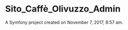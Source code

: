 Sito_Caffè_Olivuzzo_Admin
==========================

A Symfony project created on November 7, 2017, 8:57 am.
